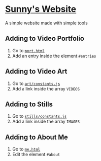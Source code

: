 # [Sunny's Website](https://sunnypork.github.io/)

A simple website made with simple tools

## Adding to Video Portfolio

1. Go to [`port.html`](./html/port.html)
1. Add an entry inside the element `#entries`

## Adding to Video Art

1. Go to [`art/constants.js`](./js/art/constants.js)
1. Add a link inside the array `VIDEOS`

## Adding to Stills

1. Go to [`stills/constants.js`](./js/stills/constants.js)
1. Add a link inside the array `IMAGES`

## Adding to About Me

1. Go to [`me.html`](./html/me.html)
1. Edit the element `#about`

